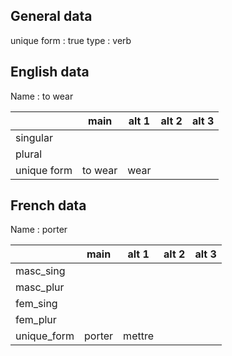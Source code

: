 ## General data

unique form : true
type : verb

## English data

Name : to wear

|             |  main   | alt 1 | alt 2 | alt 3 |
| :---------- | :-----: | :---: | :---: | ----- |
| singular    |         |       |       |       |
| plural      |         |       |       |       |
| unique form | to wear | wear  |       |       |

## French data

Name : porter

|             |  main  | alt 1  | alt 2 | alt 3 |
| :---------- | :----: | :----: | :---: | :---: |
| masc_sing   |        |        |       |       |
| masc_plur   |        |        |       |       |
| fem_sing    |        |        |       |       |
| fem_plur    |        |        |       |       |
| unique_form | porter | mettre |       |       |


